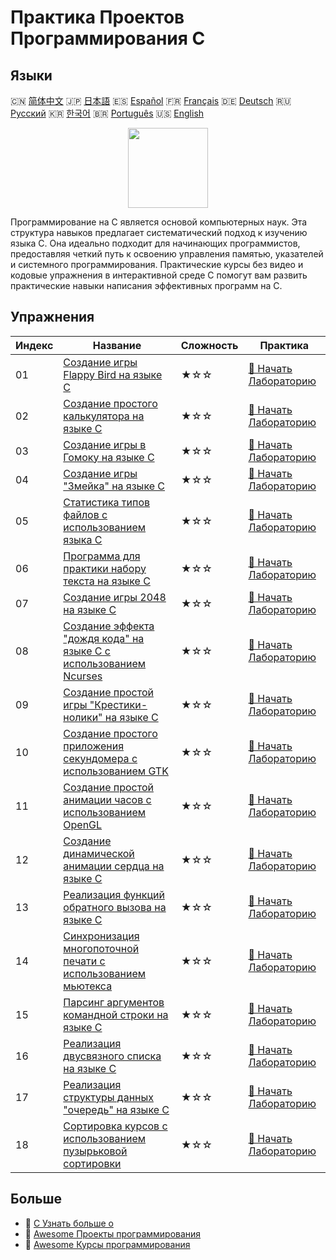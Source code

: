 # Практика Проектов Программирования C

## Языки

🇨🇳 [简体中文](README_zh.md) 🇯🇵 [日本語](README_ja.md) 🇪🇸 [Español](README_es.md) 🇫🇷 [Français](README_fr.md) 🇩🇪 [Deutsch](README_de.md) 🇷🇺 [Русский](README_ru.md) 🇰🇷 [한국어](README_ko.md) 🇧🇷 [Português](README_pt.md) 🇺🇸 [English](README.md) 

<div align="center">
<img width="128px" src="https://file.labex.io/path/GAbMWgBPUOxV.png">
</div>

Программирование на C является основой компьютерных наук. Эта структура навыков предлагает систематический подход к изучению языка C. Она идеально подходит для начинающих программистов, предоставляя четкий путь к освоению управления памятью, указателей и системного программирования. Практические курсы без видео и кодовые упражнения в интерактивной среде C помогут вам развить практические навыки написания эффективных программ на C.

## Упражнения

|   Индекс | Название                                                                                                                                               | Сложность   | Практика                                                                                                             |
|----------|--------------------------------------------------------------------------------------------------------------------------------------------------------|-------------|----------------------------------------------------------------------------------------------------------------------|
|       01 | [Создание игры Flappy Bird на языке C](https://labex.io/ru/courses/project-building-flappy-bird-using-c)                                               | ★☆☆         | [🚀 Начать Лабораторию](https://labex.io/ru/courses/project-building-flappy-bird-using-c)                            |
|       02 | [Создание простого калькулятора на языке C](https://labex.io/ru/courses/project-making-a-simple-calculator-using-c)                                    | ★☆☆         | [🚀 Начать Лабораторию](https://labex.io/ru/courses/project-making-a-simple-calculator-using-c)                      |
|       03 | [Создание игры в Гомоку на языке C](https://labex.io/ru/courses/project-creating-a-gomoku-game-in-c)                                                   | ★☆☆         | [🚀 Начать Лабораторию](https://labex.io/ru/courses/project-creating-a-gomoku-game-in-c)                             |
|       04 | [Создание игры "Змейка" на языке C](https://labex.io/ru/courses/project-creating-a-snake-game-in-c)                                                    | ★☆☆         | [🚀 Начать Лабораторию](https://labex.io/ru/courses/project-creating-a-snake-game-in-c)                              |
|       05 | [Статистика типов файлов с использованием языка C](https://labex.io/ru/courses/project-file-type-statistics-using-c)                                   | ★☆☆         | [🚀 Начать Лабораторию](https://labex.io/ru/courses/project-file-type-statistics-using-c)                            |
|       06 | [Программа для практики набору текста на языке C](https://labex.io/ru/courses/project-typing-practice-program-using-c)                                 | ★☆☆         | [🚀 Начать Лабораторию](https://labex.io/ru/courses/project-typing-practice-program-using-c)                         |
|       07 | [Создание игры 2048 на языке C](https://labex.io/ru/courses/project-creating-a-2048-game-in-c)                                                         | ★☆☆         | [🚀 Начать Лабораторию](https://labex.io/ru/courses/project-creating-a-2048-game-in-c)                               |
|       08 | [Создание эффекта "дождя кода" на языке C с использованием Ncurses](https://labex.io/ru/courses/project-creating-a-code-rain-in-c-using-ncurses)       | ★☆☆         | [🚀 Начать Лабораторию](https://labex.io/ru/courses/project-creating-a-code-rain-in-c-using-ncurses)                 |
|       09 | [Создание простой игры "Крестики-нолики" на языке C](https://labex.io/ru/courses/project-creating-a-simple-tic-tac-toe-game-in-c)                      | ★☆☆         | [🚀 Начать Лабораторию](https://labex.io/ru/courses/project-creating-a-simple-tic-tac-toe-game-in-c)                 |
|       10 | [Создание простого приложения секундомера с использованием GTK](https://labex.io/ru/courses/project-create-a-simple-stopwatch-app-using-gtk)           | ★☆☆         | [🚀 Начать Лабораторию](https://labex.io/ru/courses/project-create-a-simple-stopwatch-app-using-gtk)                 |
|       11 | [Создание простой анимации часов с использованием OpenGL](https://labex.io/ru/courses/project-creating-a-simple-clock-animation-using-opengl-and-glut) | ★☆☆         | [🚀 Начать Лабораторию](https://labex.io/ru/courses/project-creating-a-simple-clock-animation-using-opengl-and-glut) |
|       12 | [Создание динамической анимации сердца на языке C](https://labex.io/ru/courses/project-creating-a-dynamic-heart-animation-with-c)                      | ★☆☆         | [🚀 Начать Лабораторию](https://labex.io/ru/courses/project-creating-a-dynamic-heart-animation-with-c)               |
|       13 | [Реализация функций обратного вызова на языке C](https://labex.io/ru/courses/project-callback-functions)                                               | ★☆☆         | [🚀 Начать Лабораторию](https://labex.io/ru/courses/project-callback-functions)                                      |
|       14 | [Синхронизация многопоточной печати с использованием мьютекса](https://labex.io/ru/courses/project-chaotic-typewriter)                                 | ★☆☆         | [🚀 Начать Лабораторию](https://labex.io/ru/courses/project-chaotic-typewriter)                                      |
|       15 | [Парсинг аргументов командной строки на языке C](https://labex.io/ru/courses/project-command-line-arguments)                                           | ★☆☆         | [🚀 Начать Лабораторию](https://labex.io/ru/courses/project-command-line-arguments)                                  |
|       16 | [Реализация двусвязного списка на языке C](https://labex.io/ru/courses/project-doubly-linked-list)                                                     | ★☆☆         | [🚀 Начать Лабораторию](https://labex.io/ru/courses/project-doubly-linked-list)                                      |
|       17 | [Реализация структуры данных "очередь" на языке C](https://labex.io/ru/courses/project-implementing-a-queue)                                           | ★☆☆         | [🚀 Начать Лабораторию](https://labex.io/ru/courses/project-implementing-a-queue)                                    |
|       18 | [Сортировка курсов с использованием пузырьковой сортировки](https://labex.io/ru/courses/project-organizing-course-list)                                | ★☆☆         | [🚀 Начать Лабораторию](https://labex.io/ru/courses/project-organizing-course-list)                                  |

## Больше

- 🔗 [C Узнать больше о](https://labex.io/ru/skilltrees/c)
- 🔗 [Awesome Проекты программирования](https://github.com/labex-labs/awesome-programming-projects)
- 🔗 [Awesome Курсы программирования](https://github.com/labex-labs/awesome-programming-courses)

